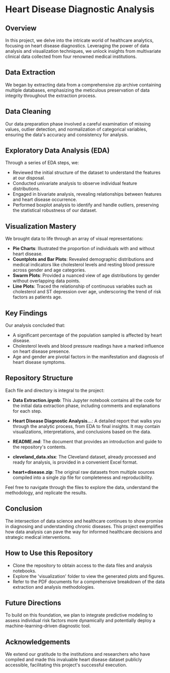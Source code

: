 # Heart Disease Diagnostic Analysis

## Overview
In this project, we delve into the intricate world of healthcare analytics, focusing on heart disease diagnostics. Leveraging the power of data analysis and visualization techniques, we unlock insights from multivariate clinical data collected from four renowned medical institutions.

## Data Extraction
We began by extracting data from a comprehensive zip archive containing multiple databases, emphasizing the meticulous preservation of data integrity throughout the extraction process.

## Data Cleaning
Our data preparation phase involved a careful examination of missing values, outlier detection, and normalization of categorical variables, ensuring the data's accuracy and consistency for analysis.

## Exploratory Data Analysis (EDA)
Through a series of EDA steps, we:
- Reviewed the initial structure of the dataset to understand the features at our disposal.
- Conducted univariate analysis to observe individual feature distributions.
- Engaged in bivariate analysis, revealing relationships between features and heart disease occurrence.
- Performed boxplot analysis to identify and handle outliers, preserving the statistical robustness of our dataset.

## Visualization Mastery
We brought data to life through an array of visual representations:
- **Pie Charts**: Illustrated the proportion of individuals with and without heart disease.
- **Countplots and Bar Plots**: Revealed demographic distributions and medical indicators like cholesterol levels and resting blood pressure across gender and age categories.
- **Swarm Plots**: Provided a nuanced view of age distributions by gender without overlapping data points.
- **Line Plots**: Traced the relationship of continuous variables such as cholesterol and ST depression over age, underscoring the trend of risk factors as patients age.

## Key Findings
Our analysis concluded that:
- A significant percentage of the population sampled is affected by heart disease.
- Cholesterol levels and blood pressure readings have a marked influence on heart disease presence.
- Age and gender are pivotal factors in the manifestation and diagnosis of heart disease symptoms.

## Repository Structure

Each file and directory is integral to the project:

- **Data Extraction.ipynb**: This Jupyter notebook contains all the code for the initial data extraction phase, including comments and explanations for each step.
  
- **Heart Disease Diagnostic Analysis...**: A detailed report that walks you through the analytic process, from EDA to final insights. It may contain visualizations, interpretations, and conclusions based on the data.
  
- **README.md**: The document that provides an introduction and guide to the repository's contents.
  
- **cleveland_data.xlsx**: The Cleveland dataset, already processed and ready for analysis, is provided in a convenient Excel format.
  
- **heart+disease.zip**: The original raw datasets from multiple sources compiled into a single zip file for completeness and reproducibility.

Feel free to navigate through the files to explore the data, understand the methodology, and replicate the results.


## Conclusion
The intersection of data science and healthcare continues to show promise in diagnosing and understanding chronic diseases. This project exemplifies how data analysis can pave the way for informed healthcare decisions and strategic medical interventions.

## How to Use this Repository
- Clone the repository to obtain access to the data files and analysis notebooks.
- Explore the 'visualization' folder to view the generated plots and figures.
- Refer to the PDF documents for a comprehensive breakdown of the data extraction and analysis methodologies.

## Future Directions
To build on this foundation, we plan to integrate predictive modeling to assess individual risk factors more dynamically and potentially deploy a machine-learning-driven diagnostic tool.

## Acknowledgements
We extend our gratitude to the institutions and researchers who have compiled and made this invaluable heart disease dataset publicly accessible, facilitating this project's successful execution.
